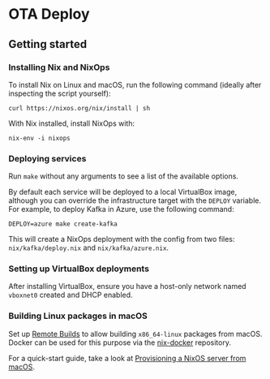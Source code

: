 # OTA Deploy

## Getting started

### Installing Nix and NixOps

To install Nix on Linux and macOS, run the following command (ideally after inspecting the script yourself):

```
curl https://nixos.org/nix/install | sh
```

With Nix installed, install NixOps with:

```
nix-env -i nixops
```

### Deploying services

Run `make` without any arguments to see a list of the available options.

By default each service will be deployed to a local VirtualBox image, although you can override the infrastructure target with the `DEPLOY` variable. For example, to deploy Kafka in Azure, use the following command:

`DEPLOY=azure make create-kafka`

This will create a NixOps deployment with the config from two files: `nix/kafka/deploy.nix` and `nix/kafka/azure.nix`.

### Setting up VirtualBox deployments

After installing VirtualBox, ensure you have a host-only network named `vboxnet0` created and DHCP enabled.

### Building Linux packages in macOS

Set up [Remote Builds](https://nixos.org/nix/manual/#chap-distributed-builds) to allow building `x86_64-linux` packages from macOS. Docker can be used for this purpose via the [nix-docker](https://github.com/LnL7/nix-docker#running-as-a-remote-builder) repository.

For a quick-start guide, take a look at [Provisioning a NixOS server from macOS](https://medium.com/@zw3rk/provisioning-a-nixos-server-from-macos-d36055afc4ad).
